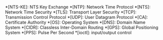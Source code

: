 *[NTS-KE]: NTS Key Exchange
*[NTP]: Network Time Protocol
*[NTS]: Network Time Security
*[TLS]: Transport Layer Security
*[TCP]: Transmission Control Protocol
*[UDP]: User Datagram Protocol
*[CA]: Certificate Authority
*[OS]: Operating System
*[DNS]: Domain Name System
*[CIDR]: Classless Inter-Domain Routing
*[GPS]: Global Positioning System
*[PPS]: Pulse Per Second
*[ioctl]: input/output control
